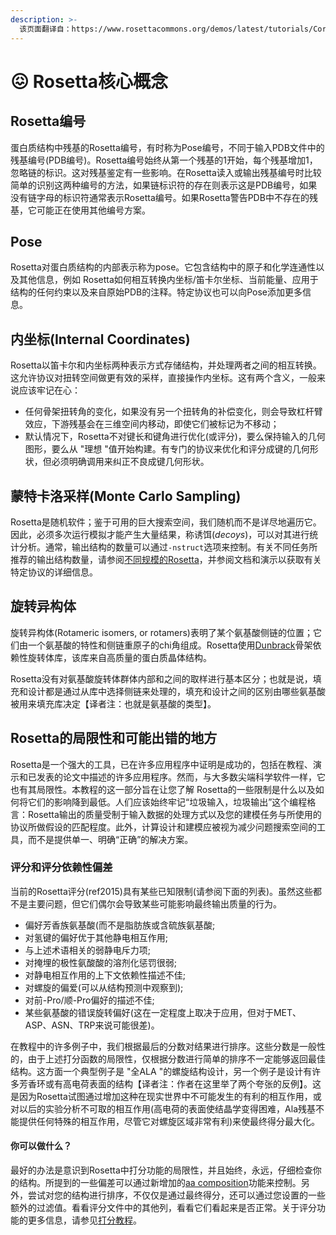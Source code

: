 ```yaml
---
description: >-
  该页面翻译自：https://www.rosettacommons.org/demos/latest/tutorials/Core_Concepts/Core_Concepts
---
```


# 😖 Rosetta核心概念

## Rosetta编号

蛋白质结构中残基的Rosetta编号，有时称为Pose编号，不同于输入PDB文件中的残基编号(PDB编号)。Rosetta编号始终从第一个残基的1开始，每个残基增加1，忽略链的标识。这对残基鉴定有一些影响。在Rosetta读入或输出残基编号时比较简单的识别这两种编号的方法，如果链标识符的存在则表示这是PDB编号，如果没有链字母的标识符通常表示Rosetta编号。如果Rosetta警告PDB中不存在的残基，它可能正在使用其他编号方案。

## Pose

Rosetta对蛋白质结构的内部表示称为pose。它包含结构中的原子和化学连通性以及其他信息，例如 Rosetta如何相互转换内坐标/笛卡尔坐标、当前能量、应用于结构的任何约束以及来自原始PDB的注释。特定协议也可以向Pose添加更多信息。

## 内坐标(Internal Coordinates)

Rosetta以笛卡尔和内坐标两种表示方式存储结构，并处理两者之间的相互转换。这允许协议对扭转空间做更有效的采样，直接操作内坐标。这有两个含义，一般来说应该牢记在心：

* 任何骨架扭转角的变化，如果没有另一个扭转角的补偿变化，则会导致杠杆臂效应，下游残基会在三维空间内移动，即使它们被标记为不移动；&#x20;
* 默认情况下，Rosetta不对键长和键角进行优化(或评分)，要么保持输入的几何图形，要么从 "理想 "值开始构建。有专门的协议来优化和评分成键的几何形状，但必须明确调用来纠正不良成键几何形状。

## 蒙特卡洛采样(Monte Carlo Sampling)

Rosetta是随机软件；鉴于可用的巨大搜索空间，我们随机而不是详尽地遍历它。因此，必须多次运行模拟才能产生大量结果，称诱饵(_decoys_)，可以对其进行统计分析。通常，输出结构的数量可以通过`-nstruct`选项来控制。有关不同任务所推荐的输出结构数量，请参阅[不同规模的Rosetta](https://www.rosettacommons.org/docs/latest/getting\_started/Rosetta-on-different-scales)，并参阅文档和演示以获取有关特定协议的详细信息。

## 旋转异构体

旋转异构体(Rotameric isomers, or rotamers)表明了某个氨基酸侧链的位置；它们由一个氨基酸的特性和侧链重原子的chi角组成。Rosetta使用[Dunbrack](http://dunbrack.fccc.edu/)骨架依赖性旋转体库，该库来自高质量的蛋白质晶体结构。

Rosetta没有对氨基酸旋转体群体内部和之间的取样进行基本区分；也就是说，填充和设计都是通过从库中选择侧链来处理的，填充和设计之间的区别由哪些氨基酸被用来填充库决定【译者注：也就是氨基酸的类型】。

## Rosetta的局限性和可能出错的地方

Rosetta是一个强大的工具，已在许多应用程序中证明是成功的，包括在教程、演示和已发表的论文中描述的许多应用程序。然而，与大多数尖端科学软件一样，它也有其局限性。本教程的这一部分旨在让您了解 Rosetta的一些限制是什么以及如何将它们的影响降到最低。人们应该始终牢记“垃圾输入，垃圾输出”这个编程格言：Rosetta输出的质量受制于输入数据的处理方式以及您的建模任务与所使用的协议所做假设的匹配程度。此外，计算设计和建模应被视为减少问题搜索空间的工具，而不是提供单一、明确“正确”的解决方案。

### **评分和评分依赖性偏差**

当前的Rosetta评分(ref2015)具有某些已知限制(请参阅下面的列表)。虽然这些都不是主要问题，但它们偶尔会导致某些可能影响最终输出质量的行为。

* 偏好芳香族氨基酸(而不是脂肪族或含硫族氨基酸;
* 对氢键的偏好优于其他静电相互作用;
* 与上述术语相关的弱静电斥力项;
* 对掩埋的极性氨酸酸的溶剂化惩罚很弱;
* 对静电相互作用的上下文依赖性描述不佳;
* 对螺旋的偏爱(可以从结构预测中观察到);
* 对前-Pro/顺-Pro偏好的描述不佳;
* 某些氨基酸的错误旋转偏好(这在一定程度上取决于应用，但对于MET、ASP、ASN、TRP来说可能很差)。

在教程中的许多例子中，我们根据最后的分数对结果进行排序。这些分数是一般性的，由于上述打分函数的局限性，仅根据分数进行简单的排序不一定能够返回最佳结构。这方面一个典型例子是 "全ALA "的螺旋结构设计，另一个例子是设计有许多芳香环或有高电荷表面的结构【译者注：作者在这里举了两个夸张的反例】。这是因为Rosetta试图通过增加这种在现实世界中不可能发生的有利的相互作用，或对以后的实验分析不可取的相互作用(高电荷的表面使结晶学变得困难，Ala残基不能提供任何特殊的相互作用，尽管它对螺旋区域非常有利)来使最终得分最大化。

#### 你可以做什么？

最好的办法是意识到Rosetta中打分功能的局限性，并且始终，永远，仔细检查你的结构。所提到的一些偏差可以通过新增加的[aa composition](https://www.rosettacommons.org/docs/latest/rosetta\_basics/scoring/AACompositionEnergy)功能来控制。另外，尝试对您的结构进行排序，不仅仅是通过最终得分，还可以通过您设置的一些额外的过滤值。看看评分文件中的其他列，看看它们看起来是否正常。关于评分功能的更多信息，请参见[打分教程](https://www.rosettacommons.org/demos/latest/tutorials/scoring/scoring)。







